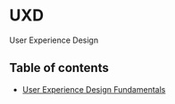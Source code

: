 # UXD
User Experience Design

## Table of contents
- [User Experience Design Fundamentals](/user-experience-design-fundamentals)
